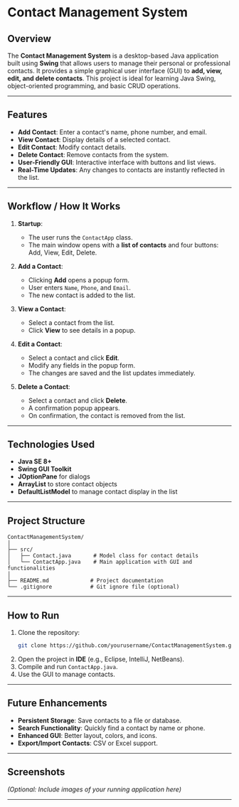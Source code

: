 # Contact Management System

## Overview
The **Contact Management System** is a desktop-based Java application built using **Swing** that allows users to manage their personal or professional contacts. It provides a simple graphical user interface (GUI) to **add, view, edit, and delete contacts**. This project is ideal for learning Java Swing, object-oriented programming, and basic CRUD operations.

---

## Features
- **Add Contact**: Enter a contact's name, phone number, and email.
- **View Contact**: Display details of a selected contact.
- **Edit Contact**: Modify contact details.
- **Delete Contact**: Remove contacts from the system.
- **User-Friendly GUI**: Interactive interface with buttons and list views.
- **Real-Time Updates**: Any changes to contacts are instantly reflected in the list.

---

## Workflow / How It Works
1. **Startup**:
   - The user runs the `ContactApp` class.
   - The main window opens with a **list of contacts** and four buttons: Add, View, Edit, Delete.

2. **Add a Contact**:
   - Clicking **Add** opens a popup form.
   - User enters `Name`, `Phone`, and `Email`.
   - The new contact is added to the list.

3. **View a Contact**:
   - Select a contact from the list.
   - Click **View** to see details in a popup.

4. **Edit a Contact**:
   - Select a contact and click **Edit**.
   - Modify any fields in the popup form.
   - The changes are saved and the list updates immediately.

5. **Delete a Contact**:
   - Select a contact and click **Delete**.
   - A confirmation popup appears.
   - On confirmation, the contact is removed from the list.

---

## Technologies Used
- **Java SE 8+**
- **Swing GUI Toolkit**
- **JOptionPane** for dialogs
- **ArrayList** to store contact objects
- **DefaultListModel** to manage contact display in the list

---

## Project Structure
```
ContactManagementSystem/
│
├── src/
│   ├── Contact.java       # Model class for contact details
│   └── ContactApp.java    # Main application with GUI and functionalities
│
├── README.md             # Project documentation
└── .gitignore            # Git ignore file (optional)
```

---

## How to Run
1. Clone the repository:
   ```bash
   git clone https://github.com/yourusername/ContactManagementSystem.git
   ```
2. Open the project in **IDE** (e.g., Eclipse, IntelliJ, NetBeans).
3. Compile and run `ContactApp.java`.
4. Use the GUI to manage contacts.

---

## Future Enhancements
- **Persistent Storage**: Save contacts to a file or database.
- **Search Functionality**: Quickly find a contact by name or phone.
- **Enhanced GUI**: Better layout, colors, and icons.
- **Export/Import Contacts**: CSV or Excel support.

---

## Screenshots
*(Optional: Include images of your running application here)*

---

